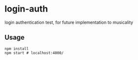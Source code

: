 # login-auth
login authentication test, for future implementation to musicality

Usage
-----

```
npm install
npm start # localhost:4000/
```